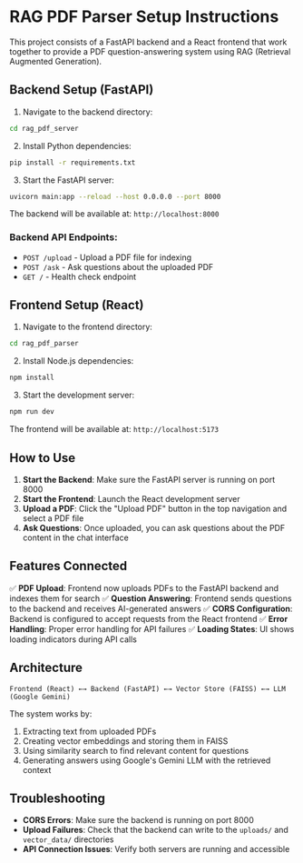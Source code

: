 # RAG PDF Parser Setup Instructions

This project consists of a FastAPI backend and a React frontend that work together to provide a PDF question-answering system using RAG (Retrieval Augmented Generation).

## Backend Setup (FastAPI)

1. Navigate to the backend directory:
```bash
cd rag_pdf_server
```

2. Install Python dependencies:
```bash
pip install -r requirements.txt
```

3. Start the FastAPI server:
```bash
uvicorn main:app --reload --host 0.0.0.0 --port 8000
```

The backend will be available at: `http://localhost:8000`

### Backend API Endpoints:
- `POST /upload` - Upload a PDF file for indexing
- `POST /ask` - Ask questions about the uploaded PDF
- `GET /` - Health check endpoint

## Frontend Setup (React)

1. Navigate to the frontend directory:
```bash
cd rag_pdf_parser
```

2. Install Node.js dependencies:
```bash
npm install
```

3. Start the development server:
```bash
npm run dev
```

The frontend will be available at: `http://localhost:5173`

## How to Use

1. **Start the Backend**: Make sure the FastAPI server is running on port 8000
2. **Start the Frontend**: Launch the React development server
3. **Upload a PDF**: Click the "Upload PDF" button in the top navigation and select a PDF file
4. **Ask Questions**: Once uploaded, you can ask questions about the PDF content in the chat interface

## Features Connected

✅ **PDF Upload**: Frontend now uploads PDFs to the FastAPI backend and indexes them for search
✅ **Question Answering**: Frontend sends questions to the backend and receives AI-generated answers
✅ **CORS Configuration**: Backend is configured to accept requests from the React frontend
✅ **Error Handling**: Proper error handling for API failures
✅ **Loading States**: UI shows loading indicators during API calls

## Architecture

```
Frontend (React) ←→ Backend (FastAPI) ←→ Vector Store (FAISS) ←→ LLM (Google Gemini)
```

The system works by:
1. Extracting text from uploaded PDFs
2. Creating vector embeddings and storing them in FAISS
3. Using similarity search to find relevant content for questions
4. Generating answers using Google's Gemini LLM with the retrieved context

## Troubleshooting

- **CORS Errors**: Make sure the backend is running on port 8000
- **Upload Failures**: Check that the backend can write to the `uploads/` and `vector_data/` directories
- **API Connection Issues**: Verify both servers are running and accessible 